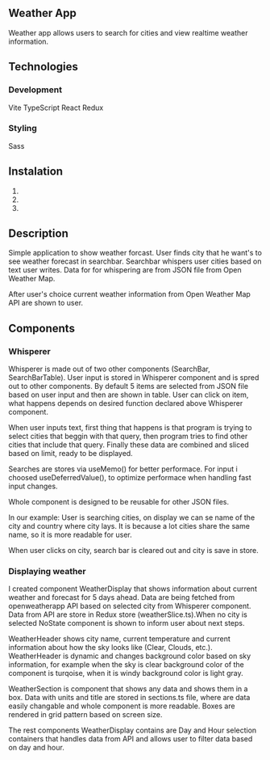 ## Weather App
Weather app allows users to search for cities and view realtime weather information.

## Technologies
### Development
Vite
TypeScript
React
Redux

### Styling
Sass


## Instalation
1.
2.
3.

## Description
Simple application to show weather forcast. User finds city that he want's to see weather forecast in searchbar. Searchbar whispers user cities based on text user writes. Data for for whispering are from JSON file from Open Weather Map.

After user's choice current weather information from Open Weather Map API are shown to user. 

## Components
### Whisperer
Whisperer is made out of two other components (SearchBar, SearchBarTable).
User input is stored in Whisperer component and is spred out to other components.
By default 5 items are selected from JSON file based on user input and then are shown in table.
User can click on item, what happens depends on desired function declared above Whisperer component.

When user inputs text, first thing that happens is that program is trying to select cities that beggin with that query, then
program tries to find other cities that include that query.
Finally these data are combined and sliced based on limit, ready to be displayed.

Searches are stores via useMemo() for better performace.
For input i choosed useDeferredValue(), to optimize performace when handling fast input changes.

Whole component is designed to be reusable for other JSON files.

In our example:
User is searching cities, on display we can se name of the city and country where city lays. It is because
a lot cities share the same name, so it is more readable for user.

When user clicks on city, search bar is cleared out and city is save in store.

### Displaying weather
I created component WeatherDisplay that shows information about current weather and forecast for 5 days ahead. Data are being fetched from openweatherapp API based on selected city from Whisperer component. Data from API are store in Redux store (weatherSlice.ts).When no city is selected NoState component is shown to inform user about next steps.

WeatherHeader shows city name, current temperature and current information about how the sky looks like (Clear, Clouds, etc.). WeatherHeader is dynamic and changes background color based on sky information, for example when the sky is clear background color of the component is turqoise, when it is windy background color is light gray.

WeatherSection is component that shows any data and shows them in a box. Data with units and title are stored in sections.ts file, where are data easily changable and whole component is more readable. Boxes are rendered in grid pattern based on screen size.

The rest components WeatherDisplay contains are Day and Hour selection containers that handles data from API and allows user to filter data based on day and hour.

